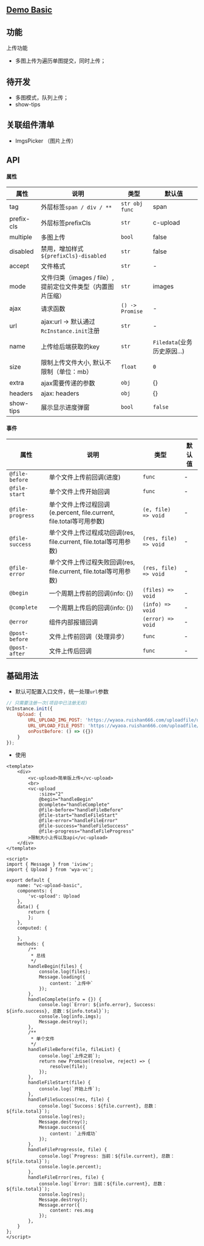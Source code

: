 ## [Demo Basic](https://wya-team.github.io/wya-vc/dist/upload/basic.html)
## 功能
上传功能

- 多图上传为遍历单图提交，同时上传；

## 待开发

- 多图模式，队列上传；
- show-tips


## 关联组件清单

- ImgsPicker （图片上传）


## API

#### 属性

属性 | 说明 | 类型 | 默认值
---|---|---|---
tag | 外层标签`span / div / **` | `str obj func` | span
prefix-cls | 外层标签prefixCls | `str` | c-upload
multiple | 多图上传 | `bool` | false
disabled | 禁用，增加样式`${prefixCls}-disabled` | `str` | false
accept | 文件格式 | `str` | -
mode | 文件归类（images / file）,提前定位文件类型（内置图片压缩） | `str` | images
ajax | 请求函数 | `() -> Promise` | -
url | ajax:url -> 默认通过`RcInstance.init`注册 | `str` | -
name | 上传给后端获取的key | `str` | `Filedata`(业务历史原因...)
size | 限制上传文件大小, 默认不限制（单位：mb） | `float` | `0`
extra | ajax需要传递的参数 | `obj` | {}
headers | ajax: headers | `obj` | {}
show-tips | 展示显示进度弹窗 | `bool` | `false`


#### 事件

属性 | 说明 | 类型 | 默认值
---|---|---|---
`@file-before` | 单个文件上传前回调(进度) | `func` | -
`@file-start` | 单个文件上传开始回调 | `func` | -
`@file-progress` | 单个文件上传过程回调(e.percent, file.current, file.total等可用参数) | `(e, file) => void` | -
`@file-success` | 单个文件上传过程成功回调(res, file.current, file.total等可用参数) | `(res, file) => void` | -
`@file-error` | 单个文件上传过程失败回调(res, file.current, file.total等可用参数) | `(res, file) => void` | -
`@begin` | 一个周期上传前的回调(info: {}) | `(files) => void` | -
`@complete` | 一个周期上传后的回调(info: {}) | `(info) => void` | -
`@error` | 组件内部报错回调 | `(error) => void` | -
`@post-before` | 文件上传前回调（处理异步） | `func` | -
`@post-after` | 文件上传后回调 | `func` | -


## 基础用法
- 默认可配置入口文件，统一处理`url`参数
```js
// 只需要注册一次(项目中已注册无视)
VcInstance.init({
	Upload: {
		URL_UPLOAD_IMG_POST: 'https://wyaoa.ruishan666.com/uploadfile/upimg.json?action=uploadimage&encode=utf-8&code=xcx',
		URL_UPLOAD_FILE_POST: 'https://wyaoa.ruishan666.com/uploadfile/upimg.json?action=uploadimage&encode=utf-8&code=xcx',
		onPostBefore: () => ({})
	}
});
```
- 使用

```vue
<template>
	<div>
		<vc-upload>简单版上传</vc-upload>
		<br>
		<vc-upload
			:size="2"
			@begin="handleBegin"
			@complete="handleComplete"
			@file-before="handleFileBefore"
			@file-start="handleFileStart"
			@file-error="handleFileError"
			@file-success="handleFileSuccess"
			@file-progress="handleFileProgress"
		>限制大小上传以及api</vc-upload>
	</div>
</template>

<script>
import { Message } from 'iview';
import { Upload } from 'wya-vc';

export default {
	name: "vc-upload-basic",
	components: {
		'vc-upload': Upload
	},
	data() {
		return {
		};
	},
	computed: {
		
	},
	methods: {
		/**
		 * 总线
		 */
		handleBegin(files) {
			console.log(files);
			Message.loading({
				content: `上传中`
			});
		},
		handleComplete(info = {}) {
			console.log(`Error: ${info.error}, Success: ${info.success}, 总数：${info.total}`);
			console.log(info.imgs);
			Message.destroy();
		},
		/**
		 * 单个文件
		 */
		handleFileBefore(file, fileList) {
			console.log(`上传之前`);
			return new Promise((resolve, reject) => {
				resolve(file);
			});
		},
		handleFileStart(file) {
			console.log(`开始上传`);
		},
		handleFileSuccess(res, file) {
			console.log(`Success：${file.current}, 总数：${file.total}`);
			console.log(res);
			Message.destroy();
			Message.success({
				content: `上传成功`
			});
		},
		handleFileProgress(e, file) {
			console.log(`Progress: 当前：${file.current}, 总数：${file.total}`);
			console.log(e.percent);
		},
		handleFileError(res, file) {
			console.log(`Error: 当前：${file.current}, 总数：${file.total}`);
			console.log(res);
			Message.destroy();
			Message.error({
				content: res.msg
			});
		},
	}
};
</script>

```